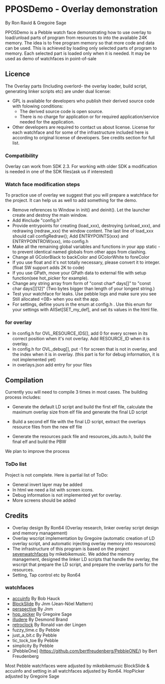 # PPOSDemo - Overlay demonstration #


By Ron Ravid & Gregoire Sage

PPOSDemo is a Pebble watch face demonstrating how to use overlay to load/unload parts of program from resources to into the available 24K memory. The idea is to free program memory so that more code and data can be used. This is achieved by loading only selected parts of program to memory. Each selected part is loaded only when it is needed.
It may be used as demo of watchfaces in point-of-sale



## Licence ##
The Overlay parts (Including overlord- the overlay loader, build script, generating linker scripts etc) are under dual license:

* GPL is available for developers who publish their derived source code with folowing conditions:
  * The derived source code is open source.
  * There is no charge for application or for required application/service needed for the application.
* Other developers are required to contact us about license.
License for each watchface and for some of the infrastructure included here is according to original license of developers. See credits section for full list.


### Compatibility ###
Overlay can work from SDK 2.3. For working with older SDK a modification is needed in one of the SDK files(ask us if interested)


### Watch face modification steps ###
To practice use of overlay we suggest that you will prepare a watchface for the project. It can help us as well to add something for the demo.


* Remove references to Window in init() and deinit(). Let the launcher create and destroy the main window.
* Add #include "config.h"
* Provide entrypoints for creating (load_xxx), destroying (unload_xxx),  and redrawing (redraw_xxx) the window content. The last line of load_xxx should call configRedraw(); Add ENTRYPOINTS(xxx) and ENTRYPOINTROW(xxx), into config.h
* Make all the remaining global variables and functions in your app static - to prevent identical named globals from other apps from clashing.
* Change all GColorBlack to backColor and GColorWhite to foreColor
* If you use float and it's not totally necessary, please convert it to integer. (float SW support adds 2K to code)
* If you use GPath, move your GPath data to external file with setup function(see hot_picker for example).
* Change any string array from form of "const char* days[]" to "const char days[][12]" (Two bytes bigger than length of your longest string.)
* Test your watchface for leaks. Use pebble logs and make sure you see Still allocated <0B> when you exit the app.
* For settings, define yours in the enum at config.h . Use this enum for your settings with AllSet[SET_my_def], and set its values in the html file.

### for overlay ###

* In config.h for OVL_RESOURCE_IDS[], add 0 for every screen in its correct position when it's not overlay. Add RESOURCE_ID when it is overlay.
* In config.h for OVL_debug[], put -1 for screen that is not in overlay, and the index when it is in overlay. (this part is for for debug information, it is not implemented yet)
* in overlays.json add entry for your files

## Compilation ##
Currently you will need to compile 3 times in most cases. The building process includes:

* Generate the default LD script and build the first elf file, calculate the maximum overlay size from elf file and generate the final LD script
* Build a second elf file with the final LD script, extract the overlays resource files from the new elf file

* Generate the resources pack file and resources_ids.auto.h, build the final elf and build the PBW

We plan to improve the process


### ToDo list ###

Project is not complete. Here is partial list of ToDo:

* General invert layer may be added
* In html we need a list with screen icons.
* Debug information is not implemented yet for overlay.
* More screens should be added

## Credits ##

* Overlay design By Ron64 (Overlay research, linker overlay script design and memory management)
* Overlay wscript implementation by Gregoire (automatic creation of LD overlay script, and automatic injecting overlay memory into resources)
* The infrastructure of this program is based on the project [sevenwatchfaces](https://github.com/mikebikemusic/sevenwatchfaces) by mikebikemusic. We added the memory management, designed the linker LD scripts that handle the overlay, the wscript that prepare the LD script, and prepare the overlay parts for the resources.
* Setting, Tap control etc by Ron64

### watchfaces ###

* [accuinfo](https://github.com/bobhwasatch/accuinfo/) By Bob Hauck
* [BlockSlide](https://github.com/Jnmattern/Blockslide-Date_2.0) By Jnm (Jean-Nöel Mattern)
* [perspective](https://github.com/Jnmattern/Perspective/) By Jnm
* [hop_picker](https://github.com/gregoiresage/hop-picker) By Gregoire Sage
* [illudere](https://github.com/dmnd/illudere) By Desmond Brand
* [retroclock](https://bitbucket.org/lingen/retroclock-pebble/wiki/Home) By Ronald van der Lingen
* fuzzy_time.c By Pebble
* just_a_bit.c By Pebble
* tic_tock_toe By Pebble
* simplicity By Pebble
* [PebbleOne] (https://github.com/bertfreudenberg/PebbleONE/) by Bert Freudenberg

Most Pebble watchfaces were adjusted by mikebikemusic
BlockSlide & accuinfo and setting in all watchfaces adjusted by Ron64.
HopPicker adjusted by Gregoire Sage
